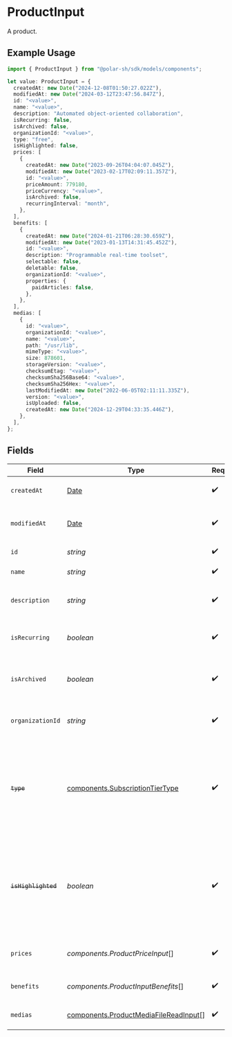 # ProductInput

A product.

## Example Usage

```typescript
import { ProductInput } from "@polar-sh/sdk/models/components";

let value: ProductInput = {
  createdAt: new Date("2024-12-08T01:50:27.022Z"),
  modifiedAt: new Date("2024-03-12T23:47:56.847Z"),
  id: "<value>",
  name: "<value>",
  description: "Automated object-oriented collaboration",
  isRecurring: false,
  isArchived: false,
  organizationId: "<value>",
  type: "free",
  isHighlighted: false,
  prices: [
    {
      createdAt: new Date("2023-09-26T04:04:07.045Z"),
      modifiedAt: new Date("2023-02-17T02:09:11.357Z"),
      id: "<value>",
      priceAmount: 779180,
      priceCurrency: "<value>",
      isArchived: false,
      recurringInterval: "month",
    },
  ],
  benefits: [
    {
      createdAt: new Date("2024-01-21T06:28:30.659Z"),
      modifiedAt: new Date("2023-01-13T14:31:45.452Z"),
      id: "<value>",
      description: "Programmable real-time toolset",
      selectable: false,
      deletable: false,
      organizationId: "<value>",
      properties: {
        paidArticles: false,
      },
    },
  ],
  medias: [
    {
      id: "<value>",
      organizationId: "<value>",
      name: "<value>",
      path: "/usr/lib",
      mimeType: "<value>",
      size: 878601,
      storageVersion: "<value>",
      checksumEtag: "<value>",
      checksumSha256Base64: "<value>",
      checksumSha256Hex: "<value>",
      lastModifiedAt: new Date("2022-06-05T02:11:11.335Z"),
      version: "<value>",
      isUploaded: false,
      createdAt: new Date("2024-12-29T04:33:35.446Z"),
    },
  ],
};
```

## Fields

| Field                                                                                                                   | Type                                                                                                                    | Required                                                                                                                | Description                                                                                                             |
| ----------------------------------------------------------------------------------------------------------------------- | ----------------------------------------------------------------------------------------------------------------------- | ----------------------------------------------------------------------------------------------------------------------- | ----------------------------------------------------------------------------------------------------------------------- |
| `createdAt`                                                                                                             | [Date](https://developer.mozilla.org/en-US/docs/Web/JavaScript/Reference/Global_Objects/Date)                           | :heavy_check_mark:                                                                                                      | Creation timestamp of the object.                                                                                       |
| `modifiedAt`                                                                                                            | [Date](https://developer.mozilla.org/en-US/docs/Web/JavaScript/Reference/Global_Objects/Date)                           | :heavy_check_mark:                                                                                                      | Last modification timestamp of the object.                                                                              |
| `id`                                                                                                                    | *string*                                                                                                                | :heavy_check_mark:                                                                                                      | The ID of the product.                                                                                                  |
| `name`                                                                                                                  | *string*                                                                                                                | :heavy_check_mark:                                                                                                      | The name of the product.                                                                                                |
| `description`                                                                                                           | *string*                                                                                                                | :heavy_check_mark:                                                                                                      | The description of the product.                                                                                         |
| `isRecurring`                                                                                                           | *boolean*                                                                                                               | :heavy_check_mark:                                                                                                      | Whether the product is a subscription tier.                                                                             |
| `isArchived`                                                                                                            | *boolean*                                                                                                               | :heavy_check_mark:                                                                                                      | Whether the product is archived and no longer available.                                                                |
| `organizationId`                                                                                                        | *string*                                                                                                                | :heavy_check_mark:                                                                                                      | The ID of the organization owning the product.                                                                          |
| ~~`type`~~                                                                                                              | [components.SubscriptionTierType](../../models/components/subscriptiontiertype.md)                                      | :heavy_check_mark:                                                                                                      | : warning: ** DEPRECATED **: This will be removed in a future release, please migrate away from it as soon as possible. |
| ~~`isHighlighted`~~                                                                                                     | *boolean*                                                                                                               | :heavy_check_mark:                                                                                                      | : warning: ** DEPRECATED **: This will be removed in a future release, please migrate away from it as soon as possible. |
| `prices`                                                                                                                | *components.ProductPriceInput*[]                                                                                        | :heavy_check_mark:                                                                                                      | List of available prices for this product.                                                                              |
| `benefits`                                                                                                              | *components.ProductInputBenefits*[]                                                                                     | :heavy_check_mark:                                                                                                      | The benefits granted by the product.                                                                                    |
| `medias`                                                                                                                | [components.ProductMediaFileReadInput](../../models/components/productmediafilereadinput.md)[]                          | :heavy_check_mark:                                                                                                      | The medias associated to the product.                                                                                   |